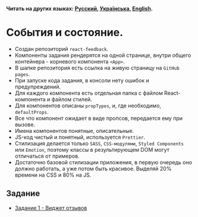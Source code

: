 **Читать на других языках: [Русский](README.md), [Українська](README.ua.md),
[English](README.en.md).**

# События и состояние.

- Создан репозиторий `react-feedback`.
- Компоненты задания рендерятся на одной странице, внутри общего контейнера -
  корневого компонента `<App>`.
- В шапке репозитория есть ссылка на живую страницу на `GitHub pages`.
- При запуске кода задания, в консоли нету ошибок и предупреждений.
- Для каждого компонента есть отдельная папка с файлом React-компонента и файлом
  стилей.
- Для компонентов описаны `propTypes`, и, где необходимо, `defaultProps`.
- Все что компонент ожидает в виде пропсов, передается ему при вызове.
- Имена компонентов понятные, описательные.
- JS-код чистый и понятный, используется `Prettier`.
- Стилизация делается только `SASS`, `CSS-модулями`, `Styled Components` или
  `Emotion`, поэтому классы в результирующем DOM могут отличаться от примеров.
- Достаточно базовой стилизации приложения, в первую очередь оно должно
  работать, а уже потом быть красивое. Выделяй 20% времени на CSS и 80% на JS.

## Задание

- [Задание 1 - Виджет отзывов](assets/feedback/README.md)
